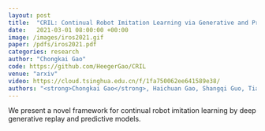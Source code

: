 ```yaml
---
layout: post
title:  "CRIL: Continual Robot Imitation Learning via Generative and Prediction Model"
date:   2021-03-01 08:00:00 +00:00
image: /images/iros2021.gif
paper: /pdfs/iros2021.pdf
categories: research
author: "Chongkai Gao"
code: https://github.com/HeegerGao/CRIL
venue: "arxiv"
video: https://cloud.tsinghua.edu.cn/f/1fa750062ee641589e38/
authors: "<strong>Chongkai Gao</strong>, Haichuan Gao, Shangqi Guo, Tianren Zhang, and Feng Chen"
---
```

We present a novel framework for continual robot imitation learning by deep generative replay and predictive models.
